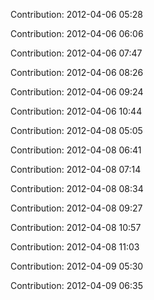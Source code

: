 Contribution: 2012-04-06 05:28

Contribution: 2012-04-06 06:06

Contribution: 2012-04-06 07:47

Contribution: 2012-04-06 08:26

Contribution: 2012-04-06 09:24

Contribution: 2012-04-06 10:44

Contribution: 2012-04-08 05:05

Contribution: 2012-04-08 06:41

Contribution: 2012-04-08 07:14

Contribution: 2012-04-08 08:34

Contribution: 2012-04-08 09:27

Contribution: 2012-04-08 10:57

Contribution: 2012-04-08 11:03

Contribution: 2012-04-09 05:30

Contribution: 2012-04-09 06:35

